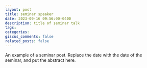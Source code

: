 ```yaml
---
layout: post
title: seminar speaker
date: 2023-09-16 09:56:00-0400
description: title of seminar talk
tags: 
categories: 
giscus_comments: false
related_posts: false
---
```

An example of a seminar post. Replace the date with the date of the seminar,
and put the abstract here.
